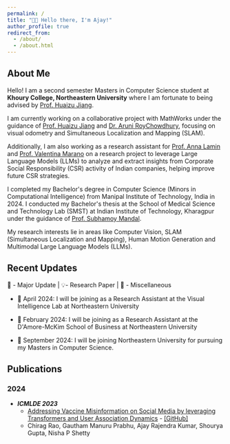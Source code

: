 ```yaml
---
permalink: /
title: "👋🏽 Hello there, I'm Ajay!"
author_profile: true
redirect_from:
  - /about/
  - /about.html
---
```


## About Me

Hello! I am a second semester Masters in Computer Science student at **Khoury College, Northeastern University** where I am fortunate to being advised by [Prof. Huaizu Jiang](https://jianghz.me/). 

I am currently working on a collaborative project with MathWorks under the guidance of [Prof. Huaizu Jiang](https://jianghz.me/) and [Dr. Aruni RoyChowdhury](https://arunirc.github.io/about/), focusing on visual odometry and Simultaneous Localization and Mapping (SLAM).

Additionally, I am also working as a research assistant for [Prof. Anna Lamin](https://damore-mckim.northeastern.edu/people/anna-lamin/) and [Prof. Valentina Marano](https://damore-mckim.northeastern.edu/people/valentina-marano/) on a research project to leverage Large Language Models (LLMs) to analyze and extract insights from Corporate Social Responsibility (CSR) activity of Indian companies, helping improve future CSR strategies.

I completed my Bachelor's degree in Computer Science (Minors in Computational Intelligence) from Manipal Institute of
Technology, India in 2024. I conducted my Bachelor's thesis at the School of Medical
Science and Technology Lab (SMST) at
Indian Institute of Technology, Kharagpur under the guidance
of [Prof. Subhamoy Mandal](https://www.iitkgp.ac.in/department/MM/faculty/mm-smandal).

My research interests lie in areas like Computer Vision, SLAM (Simultaneous Localization and Mapping), Human Motion Generation and Multimodal Large Language Models (LLMs). 

## Recent Updates
🌟 - Major Update | 💡- Research Paper | 📌 - Miscellaneous

- 🌟 April 2024: I will be joining as a Research Assistant at the Visual Intelligence Lab at Northeastern University 

- 🌟 February 2024: I will be joining as a Research Assistant at the D'Amore-McKim School of Business at Northeastern University 

- 🌟 September 2024: I will be joining Northeastern University for pursuing my Masters in Computer Science.

## Publications

### 2024

- ***ICMLDE 2023*** 
    - [Addressing Vaccine Misinformation on Social Media by leveraging Transformers and User Association Dynamics](https://www.sciencedirect.com/science/article/pii/S1877050924008470) - [[GitHub]](https://github.com/ajaystar8/Vaccine_Misinformation_Project.git)
    - Chirag Rao, Gautham Manuru Prabhu, Ajay Rajendra Kumar, Shourya Gupta, Nisha P Shetty
  
